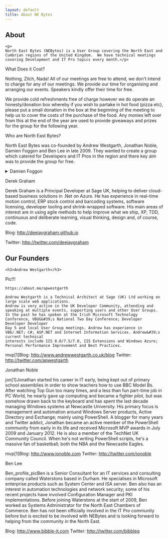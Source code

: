 ```yaml
---
layout: default
title: About NE Bytes
---
```

<section class="section">
  <div class="container"> 
    <h1 class="title is-size-1">About</h1>

    <p>
    North East Bytes (NEBytes) is a User Group covering the North East and Cumbrian regions of the United Kingdom.  We have technical meetings 
    covering Development and IT Pro topics every month.</p>

<!--
<h2>Meeting Format</h2>

<p>
We meet on the third Wednesday of every month except in December where we meet on the second Wednesday.  Each meeting consists of two excellent one hour long sessions from a stellar line up of speakers from the UK, Europe and beyond.  One session will cover a Development topic and the second an IT Pro topic.  In between there is a half an hour break for food, refreshments and time for you to chat with the other attendees.  Invariably we also follow the meeting with a drink in a local pub.
</p>

<h2>Meeting Location</h2>

Meetings are held at Campus North http://campusnorth.co.uk/. You can find directions here https://goo.gl/maps/gJglS.

Occasionally, meetings are held at Newcastle University.  We are very grateful to the University for providing this facility to us.  http://www.ncl.ac.uk/travel/maps/navigator.php?type=&bldg=16&go.x=12&go.y=10
-->

What Does it Cost?

Nothing, Zilch, Nada!  All of our meetings are free to attend, we don’t intend to charge for any of our meetings.  We provide our time for organising and arranging our events.  Speakers kindly offer their time for free.

We provide cold refreshments free of charge however we do operate an honesty/donation box whereby if you wish to partake in hot food (pizza etc), please put a small donation in the box at the beginning of the meeting to help us to cover the costs of the purchase of the food.  Any monies left over from this at the end of the year are used to provide giveaways and prizes for the group for the following year.

Who are North East Bytes?

North East Bytes was co-founded by Andrew Westgarth, Jonathan Noble, Damien Foggon and Ben Lee in late 2009.  They wanted to create a group which catered for Developers and IT Pros in the region and there key aim was to provide the group for free.



<details>
  <summary>Damien Foggon</summary>
  Damien Foggon is a developer, writer, and technical reviewer in cutting-edge technologies and has contributed to more than 50 books on .NET, C#, Visual Basic and ASP.NET. He is a multiple MCPD in .NET 2.0 and .NET 3.5 and is hoping that he can contribute something to the North East developer community. 

  <ol>
    <li>Blog: http://blog.littlepond.co.uk
      Twitter: http://twitter.com/foggonda
    </li>
    <li></li>
  </ol>
</details>




Derek Graham



Derek Graham is a Principal Developer at Sage UK, helping to deliver cloud-based business solutions in .Net on Azure. He has experience in real-time motion control, ERP stock control and barcoding systems, software licensing, developer tooling and shrink-wrapped software. His main areas of interest are in using agile methods to help improve what we ship, XP, TDD, continuous and deliberate learning, visual thinking, design and, of course, code.

Blog: http://deejaygraham.github.io

Twitter: http://twitter.com/deejaygraham



<section class="section">
  <div class="container"> 
    <h2 class="title is-size-2">Our Founders</h2>

    <h3>Andrew Westgarth</h3>
Pic!!!
    
    https://about.me/apwestgarth
    
    Andrew Westgarth is a Technical Architect at Sage (UK) Ltd working on large scale web applications.  
    Andrew is very active in the UK Developer Community, attending and speaking at multiple events, supporting users and other User Groups. 
    In the past he has spoken at the Irish Microsoft Technology Conference, VBUG&#39;s National Two Day Conference; Developer Developer Developer 
    Day 5 and local User Group meetings. Andrew has experience in VB6/.NET; C#; ASP.NET and Internet Information Services. Andrew&#39;s current technical 
    interests include IIS 8.0/7.5/7.0, IIS Extensions and Windows Azure; Personal Performance Improvement and Best Practices.

mvp[1]Blog: http://www.andrewwestgarth.co.uk/blog
Twitter: http://twitter.com/apwestgarth

 

Jonathan Noble

jon[1]Jonathan started his career in IT early, being kept out of primary school assemblies in order to show teachers how to use BBC Model Bs. 
    After watching Top Gun too many times, and a less than fun part-time job in PC World, he nearly gave up computing and became a fighter pilot, but was somehow drawn back to the keyboard and has spent the last decade managing Windows systems at Newcastle University. His primary focus is management and automation around Windows Server products, Active Directory and Exchange; mainly using PowerShell. A blogger for many years and Twitter addict, Jonathan became an active member of the PowerShell community from early in its life and received Microsoft MVP awards in July 2009 and January 2012. He is also a member of the TechNet UK Community Council. When he's not writing PowerShell scripts, he's a massive fan of basketball; both the NBA and the Newcastle Eagles.

mvp[1]Blog: http://www.jonoble.com
Twitter: http://twitter.com/jonoble

 

Ben Lee

Ben_profile_picBen is a Senior Consultant for an IT services and consulting company called Waterstons based in Durham. He specialises in Microsoft enterprise products such as System Center and ISA server. Ben also has an interest in automation technologies and network security; some of his recent projects have involved Configuration Manager and PKI implementations. Before joining Waterstons at the start of 2009, Ben worked as Systems Administrator for the North East Chambers of Commerce. Ben has not been officially involved in the IT Pro community before but is excited to be involved with NEBytes and is looking forward to helping from the community in the North East.

Blog: http://www.bibble-it.com
Twitter: http://twitter.com/bibbleq

 </div>
</section>

